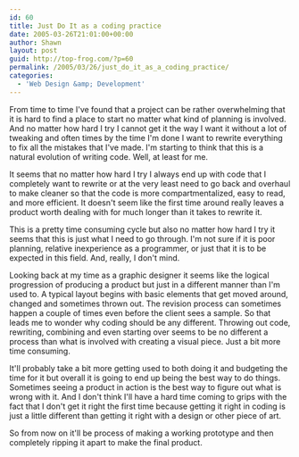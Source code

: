 ```yaml
---
id: 60
title: Just Do It as a coding practice
date: 2005-03-26T21:01:00+00:00
author: Shawn
layout: post
guid: http://top-frog.com/?p=60
permalink: /2005/03/26/just_do_it_as_a_coding_practice/
categories:
  - 'Web Design &amp; Development'
---
```

From time to time I've found that a project can be rather overwhelming that it is hard to find a place to start no matter what kind of planning is involved. And no matter how hard I try I cannot get it the way I want it without a lot of tweaking and often times by the time I'm done I want to rewrite everything to fix all the mistakes that I've made. I'm starting to think that this is a natural evolution of writing code. Well, at least for me.

<!--more-->

It seems that no matter how hard I try I always end up with code that I completely want to rewrite or at the very least need to go back and overhaul to make cleaner so that the code is more compartmentalized, easy to read, and more efficient. It doesn't seem like the first time around really leaves a product worth dealing with for much longer than it takes to rewrite it. 

This is a pretty time consuming cycle but also no matter how hard I try it seems that this is just what I need to go through. I'm not sure if it is poor planning, relative inexperience as a programmer, or just that it is to be expected in this field. And, really, I don't mind.

Looking back at my time as a graphic designer it seems like the logical progression of producing a product but just in a different manner than I'm used to. A typical layout begins with basic elements that get moved around, changed and sometimes thrown out. The revision process can sometimes happen a couple of times even before the client sees a sample. So that leads me to wonder why coding should be any different. Throwing out code, rewriting, combining and even starting over seems to be no different a process than what is involved with creating a visual piece. Just a bit more time consuming.

It'll probably take a bit more getting used to both doing it and budgeting the time for it but overall it is going to end up being the best way to do things. Sometimes seeing a product in action is the best way to figure out what is wrong with it. And I don't think I'll have a hard time coming to grips with the fact that I don't get it right the first time because getting it right in coding is just a little different than getting it right with a design or other piece of art.

So from now on it'll be process of making a working prototype and then completely ripping it apart to make the final product.